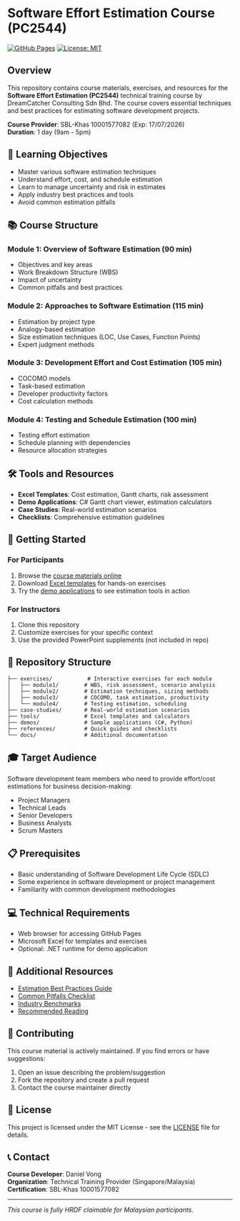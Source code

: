 # Software Effort Estimation Course (PC2544)

[![GitHub Pages](https://img.shields.io/badge/GitHub%20Pages-Live-brightgreen)](https://dvwl.github.io/software-effort-estimation-course/)
[![License: MIT](https://img.shields.io/badge/License-MIT-yellow.svg)](./LICENSE)

## Overview

This repository contains course materials, exercises, and resources for the **Software Effort Estimation (PC2544)** technical training course by DreamCatcher Consulting Sdn Bhd. The course covers essential techniques and best practices for estimating software development projects.

**Course Provider**: SBL-Khas 10001577082 (Exp: 17/07/2026)  
**Duration**: 1 day (9am - 5pm)

## 🎯 Learning Objectives

- Master various software estimation techniques
- Understand effort, cost, and schedule estimation
- Learn to manage uncertainty and risk in estimates
- Apply industry best practices and tools
- Avoid common estimation pitfalls

## 📚 Course Structure

### Module 1: Overview of Software Estimation (90 min)
- Objectives and key areas
- Work Breakdown Structure (WBS)
- Impact of uncertainty
- Common pitfalls and best practices

### Module 2: Approaches to Software Estimation (115 min)
- Estimation by project type
- Analogy-based estimation
- Size estimation techniques (LOC, Use Cases, Function Points)
- Expert judgment methods

### Module 3: Development Effort and Cost Estimation (105 min)
- COCOMO models
- Task-based estimation
- Developer productivity factors
- Cost calculation methods

### Module 4: Testing and Schedule Estimation (100 min)
- Testing effort estimation
- Schedule planning with dependencies
- Resource allocation strategies

## 🛠️ Tools and Resources

- **Excel Templates**: Cost estimation, Gantt charts, risk assessment
- **Demo Applications**: C# Gantt chart viewer, estimation calculators
- **Case Studies**: Real-world estimation scenarios
- **Checklists**: Comprehensive estimation guidelines

## 🚀 Getting Started

### For Participants
1. Browse the [course materials online](https://dvwl.github.io/software-effort-estimation-course/)
2. Download [Excel templates](./tools/) for hands-on exercises
3. Try the [demo applications](./demos/) to see estimation tools in action

### For Instructors
1. Clone this repository
2. Customize exercises for your specific context
3. Use the provided PowerPoint supplements (not included in repo)

## 📁 Repository Structure

```
├── exercises/           # Interactive exercises for each module
│   ├── module1/        # WBS, risk assessment, scenario analysis
│   ├── module2/        # Estimation techniques, sizing methods
│   ├── module3/        # COCOMO, task estimation, productivity
│   └── module4/        # Testing estimation, scheduling
├── case-studies/       # Real-world estimation scenarios
├── tools/              # Excel templates and calculators
├── demos/              # Sample applications (C#, Python)
├── references/         # Quick guides and checklists
└── docs/               # Additional documentation
```

## 🎓 Target Audience

Software development team members who need to provide effort/cost estimations for business decision-making:
- Project Managers
- Technical Leads
- Senior Developers
- Business Analysts
- Scrum Masters

## 📋 Prerequisites

- Basic understanding of Software Development Life Cycle (SDLC)
- Some experience in software development or project management
- Familiarity with common development methodologies

## 💻 Technical Requirements

- Web browser for accessing GitHub Pages
- Microsoft Excel for templates and exercises
- Optional: .NET runtime for demo application

## 📖 Additional Resources

- [Estimation Best Practices Guide](./references/best-practices.md)
- [Common Pitfalls Checklist](./references/pitfalls-checklist.md)
- [Industry Benchmarks](./references/benchmarks.md)
- [Recommended Reading](./references/reading-list.md)

## 🤝 Contributing

This course material is actively maintained. If you find errors or have suggestions:
1. Open an issue describing the problem/suggestion
2. Fork the repository and create a pull request
3. Contact the course maintainer directly

## 📜 License

This project is licensed under the MIT License - see the [LICENSE](./LICENSE) file for details.

## 📞 Contact

**Course Developer**: Daniel Vong  
**Organization**: Technical Training Provider (Singapore/Malaysia)  
**Certification**: SBL-Khas 10001577082

---

*This course is fully HRDF claimable for Malaysian participants.*
